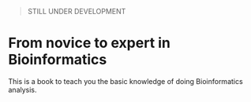 > STILL UNDER DEVELOPMENT

# From novice to expert in Bioinformatics

This is a book to teach you the basic knowledge of doing Bioinformatics analysis. 

